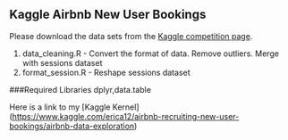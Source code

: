 ## Kaggle Airbnb New User Bookings

Please download the data sets from the [Kaggle competition page](https://www.kaggle.com/c/airbnb-recruiting-new-user-bookings).

1. data_cleaning.R - Convert the format of data. Remove outliers. Merge with sessions dataset
2. format_session.R - Reshape sessions dataset

###Required Libraries
dplyr,data.table

Here is a link to my [Kaggle Kernel] (https://www.kaggle.com/erica12/airbnb-recruiting-new-user-bookings/airbnb-data-exploration)

